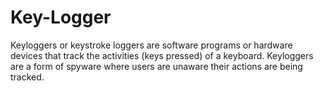 # Key-Logger
Keyloggers or keystroke loggers are software programs or hardware devices that track the activities (keys pressed) of a keyboard. Keyloggers are a form of spyware where users are unaware their actions are being tracked.
